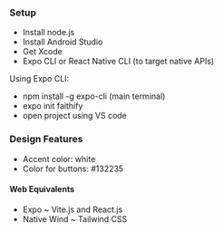### Setup
- Install node.js
- Install Android Studio
- Get Xcode
- Expo CLI or React Native CLI (to target native APIs)

Using Expo CLI:
- npm install -g expo-cli (main terminal)
- expo init faithify
- open project using VS code


### Design Features
- Accent color: white 
- Color for buttons: #132235

#### Web Equivalents
- Expo ~ Vite.js and React.js
- Native Wind ~ Tailwind CSS

